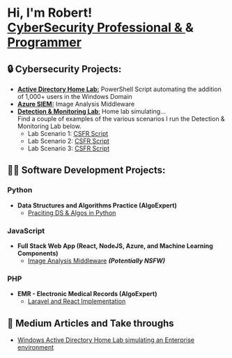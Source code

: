<h1>Hi, I'm Robert! <br/><a href="https://github.com/RobertOnyango">CyberSecurity Professional & </a> & <a href="https://github.com/RobertOnyango">Programmer</a> </h1>

<h2> 🔒 Cybersecurity Projects:</h2>

- [<b>Active Directory Home Lab:</b>](https://github.com/RobertOnyango/AD_Add-Users-Windows-Domain) PowerShell Script automating the addition of 1,000+ users in the Windows Domain
- [<b>Azure SIEM:</b>](https://#) Image Analysis Middleware
- [<b>Detection & Monitoring Lab</b>:](https://#) Home lab simulating...<br>
Find a couple of examples of the various scenarios I run the Detection & Monitoring Lab below.
  - Lab Scenario 1: [CSFR Script](https://#)
  - Lab Scenario 2: [CSFR Script](https://#)
  - Lab Scenario 3: [CSFR Script](https://#)

<h2> 👨‍💻 Software Development Projects:</h2>

<h3>Python</h3>

- <b>Data Structures and Algorithms Practice (AlgoExpert)</b>
  - [Praciting DS & Algos in Python](https://github.com/joshmadakor1/Algorithms-Practice)
 
<h3>JavaScript</h3>

- <b>Full Stack Web App (React, NodeJS, Azure, and Machine Learning Components)</b>
  - [Image Analysis Middleware](https://github.com/joshmadakor1/4chan-Image-Analysis-Middleware-C964) <b><i>(Potentially NSFW)</b></i>

<h3>PHP</h3>

- <b>EMR - Electronic Medical Records (AlgoExpert)</b>
  - [Laravel and React Implementation](https://github.com/RobertOnyango/EMR)

<h2> 📝 Medium Articles and Take throughs</h2>

- [Windows Active Directory Home Lab simulating an Enterprise environment](https://medium.com/@robertmark94/windows-active-directory-home-lab-simulating-an-enterprise-environment-4bab5f08fb60)

<!-- 
<h2> 🤳 Connect with me:</h2>

[<img align="left" alt="JoshMadakor | YouTube" width="22px" src="https://cdn.jsdelivr.net/npm/simple-icons@v3/icons/youtube.svg" />][youtube]
[<img align="left" alt="JoshMadakor | Twitter" width="22px" src="https://cdn.jsdelivr.net/npm/simple-icons@v3/icons/twitter.svg" />][twitter]
[<img align="left" alt="JoshMadakor | LinkedIn" width="22px" src="https://cdn.jsdelivr.net/npm/simple-icons@v3/icons/linkedin.svg" />][linkedin]
[<img align="left" alt="JoshMadakor | Instagram" width="22px" src="https://cdn.jsdelivr.net/npm/simple-icons@v3/icons/instagram.svg" />][instagram]

[twitter]: https://twitter.com/joshmadakor
[youtube]: https://www.youtube.com/c/joshmadakor
[instagram]: https://www.instagram.com/joshmadakor/
[linkedin]: https://linkedin.com/in/joshmadakor


**RobertOnyango/RobertOnyango** is a ✨ _special_ ✨ repository because its `README.md` (this file) appears on your GitHub profile.

Here are some ideas to get you started:

- 🔭 I’m currently working on ...
- 🌱 I’m currently learning ...
- 👯 I’m looking to collaborate on ...
- 🤔 I’m looking for help with ...
- 💬 Ask me about ...
- 📫 How to reach me: ...
- 😄 Pronouns: ...
- ⚡ Fun fact: ...
-->
